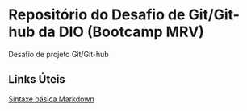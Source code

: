 # Repositório do Desafio de Git/Git-hub da DIO (Bootcamp MRV)
Desafio de projeto Git/Git-hub

## Links Úteis
[Síntaxe básica Markdown](http://www.markdownguide.org/basic-sintax/)
